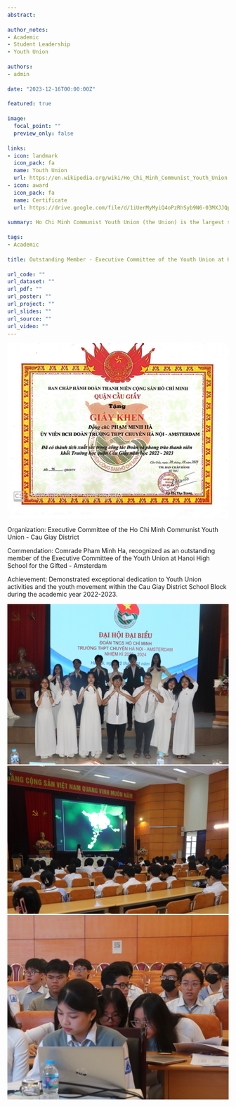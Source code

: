 ```yaml
---
abstract: 

author_notes:
- Academic
- Student Leadership
- Youth Union

authors:
- admin

date: "2023-12-16T00:00:00Z"

featured: true

image:
  focal_point: ""
  preview_only: false

links:
- icon: landmark
  icon_pack: fa
  name: Youth Union
  url: https://en.wikipedia.org/wiki/Ho_Chi_Minh_Communist_Youth_Union
- icon: award
  icon_pack: fa
  name: Certificate
  url: https://drive.google.com/file/d/1iUerMyMyiQ4oPzRhSyb9N6-03MXJJQpr/view?usp=sharing

summary: Ho Chi Minh Communist Youth Union (the Union) is the largest social-political organisation of Vietnamese youth.

tags: 
- Academic

title: Outstanding Member - Executive Committee of the Youth Union at Hanoi-Amsterdam High Schol, 2022-2023

url_code: ""
url_dataset: ""
url_pdf: ""
url_poster: ""
url_project: ""
url_slides: ""
url_source: ""
url_video: ""
---
```


![screen reader text](certificate.jpg "")

Organization: Executive Committee of the Ho Chi Minh Communist Youth Union - Cau Giay District

Commendation: Comrade Pham Minh Ha, recognized as an outstanding member of the Executive Committee of the Youth Union at Hanoi High School for the Gifted - Amsterdam

Achievement: Demonstrated exceptional dedication to Youth Union activities and the youth movement within the Cau Giay District School Block during the academic year 2022-2023.

![screen reader text](ceremony.jpg "")
![screen reader text](panel.jpg "")
![screen reader text](vote.jpg "")